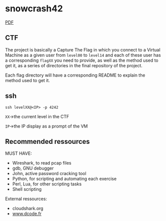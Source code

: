 # snowcrash42

[PDF](https://linx.zapashcanon.fr/qo9bz68s.pdf)

## CTF

The project is basically a Capture The Flag in which you connect to a Virtual Machine as a given user from `level00` to `level14` and each of these user has a corresponding `flagXX` you need to provide, as well as the method used to get it, as a series of directories in the final repository of the project.

Each flag directory will have a corresponding README to explain the method used to get it.

## ssh

`ssh levelXX@<IP> -p 4242`

`XX`->the current level in the CTF

`IP`->the IP display as a prompt of the VM

## Recommended ressources

MUST HAVE:
- Wireshark, to read pcap files
- gdb, GNU debugger
- John, active password cracking tool
- Python, for scripting and automating each exercise
- Perl, Lua, for other scripting tasks
- Shell scripting

External ressources:
- cloudshark.org
- www.dcode.fr
